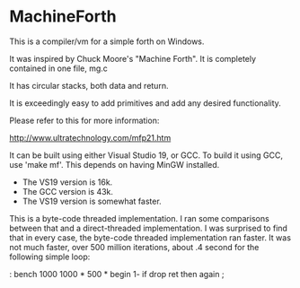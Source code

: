 # MachineForth
This is a compiler/vm for a simple forth on Windows.

It was inspired by Chuck Moore's "Machine Forth". It is completely contained in one file, mg.c

It has circular stacks, both data and return.

It is exceedingly easy to add primitives and add any desired functionality.

Please refer to this for more information:

http://www.ultratechnology.com/mfp21.htm

It can be built using either Visual Studio 19, or GCC. 
To build it using GCC, use 'make mf'. This depends on having MinGW installed.

- The VS19 version is 16k.
- The GCC version is 43k.
- The VS19 version is somewhat faster.

This is a byte-code threaded implementation. I ran some comparisons between that and a direct-threaded 
implementation.  I was surprised to find that in every case, the byte-code threaded implementation ran 
faster.  It was not much faster, over 500 million iterations, about .4 second for the following simple loop:

: bench 1000 1000 * 500 * begin 1- if drop ret then again ;
